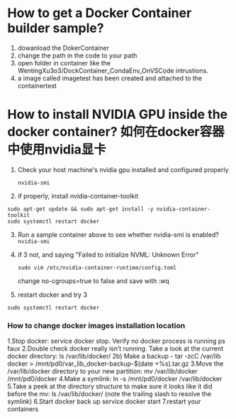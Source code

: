 # How to get a Docker Container builder sample?
1. dowanload the DokerContainer
2. change the path in the code to your path
3. open folder in container like the WentingXu3o3/DockContainer_CondaEnv_OnVSCode intrustions.
4. a image called imagetest has been created and attached to the containertest

# How to install NVIDIA GPU inside the docker container? 如何在docker容器中使用nvidia显卡
1. Check your host machine's nvidia gpu installed and configured properly
   ```
   nvidia-smi
   ```
2. if properly, install nvidia-container-toolkit
  ```
  sudo apt-get update && sudo apt-get install -y nvidia-container-toolkit
  sudo systemctl restart docker
  ```
3. Run a sample container above to see whether nvidia-smi is enabled? ```nvidia-smi```
4. if 3 not, and saying "Failed to initialize NVML: Unknown Error"
   ```
   sudo vim /etc/nvidia-container-runtime/config.toml
   ```
   change no-cgroups=true to false and save with :wq
   
5. restart docker and try 3
  ```
  sudo systemctl restart docker
  ```
### How to change docker images installation location
1.Stop docker: service docker stop. Verify no docker process is running ps faux
2.Double check docker really isn’t running. Take a look at the current docker directory: ls /var/lib/docker/
2b) Make a backup - tar -zcC /var/lib docker > /mnt/pd0/var_lib_docker-backup-$(date +%s).tar.gz
3.Move the /var/lib/docker directory to your new partition: mv /var/lib/docker /mnt/pd0/docker
4.Make a symlink: ln -s /mnt/pd0/docker /var/lib/docker
5.Take a peek at the directory structure to make sure it looks like it did before the mv: ls /var/lib/docker/ (note the trailing slash to resolve the symlink)
6.Start docker back up service docker start
7.restart your containers
